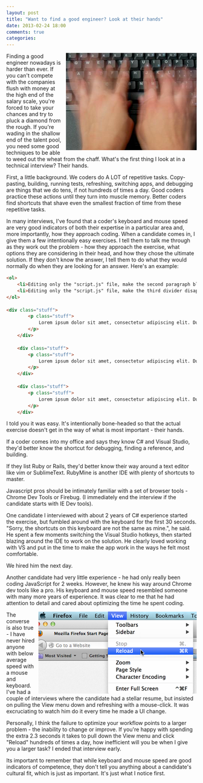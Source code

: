 ```yaml
---
layout: post
title: "Want to find a good engineer? Look at their hands"
date: 2013-02-24 18:00
comments: true
categories: 
---
```


<div style="float:right; margin-left:10px;"><img alt="reloaded" src="/images/fasthands.png"/></div>
Finding a good engineer nowadays is harder than ever. If you can't compete with the companies flush with money at the high end of the salary scale, you're forced to take your chances and try to pluck a diamond from the rough. If you're wading in the shallow end of the talent pool, you need some good techniques to be able to weed out the wheat from the chaff. What's the first thing I look at in a technical interview? Their hands.

First, a little background. We coders do A LOT of repetitive tasks. Copy-pasting, building, running tests, refreshing, switching apps, and debugging are things that we do tens, if not hundreds of times a day. Good coders practice these actions until they turn into muscle memory.  Better coders find shortcuts that shave even the smallest fraction of time from these repetitive tasks.

In many interviews, I've found that a coder's keyboard and mouse speed are very good indicators of both their expertise in a particular area and, more importantly, how they approach coding. When a candidate comes in, I give them a few intentionally easy exercises. I tell them to talk me through as they work out the problem - how they approach the exercise, what options they are considering in their head, and how they chose the ultimate solution. If they don't know the answer, I tell them to do what they would normally do when they are looking for an answer.  Here's an example:

```html
<ol>
	<li>Editing only the "script.js" file, make the second paragraph blue when the page is loaded.</li>
	<li>Editing only the "script.js" file, make the third divider disappear when the first divider is clicked.</li>
</ol>

<div class="stuff">
		<p class="stuff">
			Lorem ipsum dolor sit amet, consectetur adipiscing elit. Duis ullamcorper eros justo, ac bibendum sem. Proin placerat iaculis quam, facilisis gravida ante condimentum eu. Nunc auctor est non tortor tempor vitae auctor quam dignissim. Nunc quis est at elit hendrerit consequat in sed ipsum. In lorem felis, interdum quis vehicula vitae, fermentum id urna.
		</p>
	</div>
	
	<div class="stuff">
		<p class="stuff">
			Lorem ipsum dolor sit amet, consectetur adipiscing elit. Duis ullamcorper eros justo, ac bibendum sem. Proin placerat iaculis quam, facilisis gravida ante condimentum eu. Nunc auctor est non tortor tempor vitae auctor quam dignissim. Nunc quis est at elit hendrerit consequat in sed ipsum. In lorem felis, interdum quis vehicula vitae, fermentum id urna. 
		</p>
	</div>
	
	<div class="stuff">
		<p class="stuff">
			Lorem ipsum dolor sit amet, consectetur adipiscing elit. Duis ullamcorper eros justo, ac bibendum sem. Proin placerat iaculis quam, facilisis gravida ante condimentum eu. Nunc auctor est non tortor tempor vitae auctor quam dignissim. Nunc quis est at elit hendrerit consequat in sed ipsum. In lorem felis, interdum quis vehicula vitae, fermentum id urna. 
		</p>
	</div>
```

I told you it was easy. It's intentionally bone-headed so that the actual exercise doesn't get in the way of what is most important - their hands.

If a coder comes into my office and says they know C# and Visual Studio, they'd better know the shortcut for debugging, finding a reference, and building.

If they list Ruby or Rails, they'd better know their way around a text editor like vim or SublimeText. RubyMine is another IDE with plenty of shortcuts to master. 

Javascript pros should be intimately familiar with a set of browser tools - Chrome Dev Tools or Firebug. (I immediately end the interview if the candidate starts with IE Dev tools).

One candidate I interviewed with about 2 years of C# experience started the exercise, but fumbled around with the keyboard for the first 30 seconds. "Sorry, the shortcuts on this keyboard are not the same as mine.", he said. He spent a few moments switching the Visual Studio hotkeys, then started blazing around the IDE to work on the solution. He clearly loved working with VS and put in the time to make the app work in the ways he felt most comfortable.

We hired him the next day.

Another candidate had very little experience - he had only really been coding JavaScript for 2 weeks. However, he knew his way around Chrome dev tools like a pro. His keyboard and mouse speed resembled someone with many more years of experience. It was clear to me that he had attention to detail and cared about optimizing the time he spent coding. 

<div style="float:right; margin-left:10px;"><img alt="reloaded" src="/images/reloading.png"/></div>
The converse is also true - I have never hired anyone with below average speed with a mouse and keyboard. I've had a couple of interviews where the candidate had a stellar resume, but insisted on pulling the View menu down and refreshing with a mouse-click. It was excruciating to watch him do it every time he made a UI change. 

Personally, I think the failure to optimize your workflow points to a larger problem - the inability to change or improve. If you're happy with spending the extra 2.3 seconds it takes to pull down the View menu and click "Reload" hundreds of times a day, how inefficient will you be when I give you a larger task? I ended that interview early.

Its important to remember that while keyboard and mouse speed are good indicators of competence, they don't tell you anything about a candidate's cultural fit, which is just as important. It's just what I notice first.


